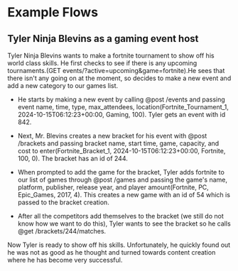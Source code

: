 # Example Flows
## Tyler Ninja Blevins as a gaming event host
Tyler Ninja Blevins wants to make a fortnite tournament to show off his world class skills. He first checks to see if there is any upcoming tournaments.(GET events/?active=upcoming&game=fortnite).He sees that there isn't any going on at the moment, so decides to make a new event and add a new category to our games list. 

- He starts by making a new event by calling @post /events and passing event name, time, type, max_attendees, location(Fortnite_Tournament_1, 2024-10-15T06:12:23+00:00, Gaming, 100). Tyler gets an event with id 842. 

- Next, Mr. Blevins creates a new bracket for his event with @post /brackets and passing bracket name, start time, game, capacity, and cost to enter(Fortnite_Bracket_1, 2024-10-15T06:12:23+00:00, Fortnite, 100, 0). The bracket has an id of 244.

- When prompted to add the game for the bracket, Tyler adds fortnite to our list of games through @post /games and passing the game's name, platform, publisher, release year, and player amount(Fortnite, PC, Epic_Games, 2017, 4). This creates a new game with an id of 54 which is passed to the bracket creation. 

- After all the competitors add themselves to the bracket (we still do not know how we want to do this), Tyler wants to see the bracket so he calls @get /brackets/244/matches.

Now Tyler is ready to show off his skills. Unfortunately, he quickly found out he was not as good as he thought and turned towards content creation where he has become very successful. 

## 